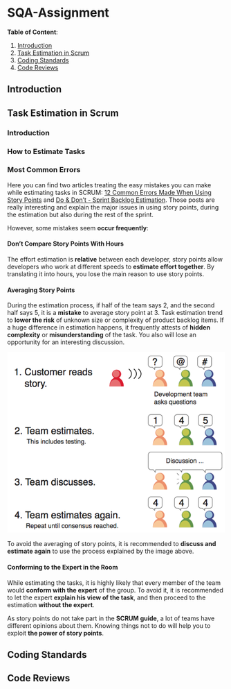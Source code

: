 # SQA-Assignment

**Table of Content**:
1. [Introduction](https://github.com/Harmos274/SQA-Assignment#introduction)
2. [Task Estimation in Scrum](https://github.com/Harmos274/SQA-Assignment#task-estimation-in-scrum)
3. [Coding Standards](https://github.com/Harmos274/SQA-Assignment#coding-standards)
4. [Code Reviews](https://github.com/Harmos274/SQA-Assignment#code-reviews)

## Introduction

## Task Estimation in Scrum

### Introduction

### How to Estimate Tasks

### Most Common Errors

Here you can find two articles treating the easy mistakes you can make while estimating tasks in SCRUM: [12 Common Errors Made When Using Story Points]() and [Do & Don’t - Sprint Backlog Estimation](). Those posts are really interesting and explain the major issues in using story points, during the estimation but also during the rest of the sprint.

However, some mistakes seem **occur frequently**:

#### Don’t Compare Story Points With Hours

The effort estimation is **relative** between each developer, story points allow developers who work at different speeds to **estimate effort together**. By translating it into hours, you lose the main reason to use story points.

#### Averaging Story Points

During the estimation process, if half of the team says 2, and the second half says 5, it is a **mistake** to average story point at 3. Task estimation trend to **lower the risk** of unknown size or complexity of product backlog items. If a huge difference in estimation happens, it frequently attests of **hidden complexity** or **misunderstanding** of the task. You also will lose an opportunity for an interesting discussion.

![Discuss](./assets/task_estimation_discuss.png)

To avoid the averaging of story points, it is recommended to **discuss and estimate again** to use the process explained by the image above.

#### Conforming to the Expert in the Room

While estimating the tasks, it is highly likely that every member of the team would **conform with the expert** of the group. To avoid it, it is recommended to let the expert **explain his view of the task**, and then proceed to the estimation **without the expert**.

As story points do not take part in the **SCRUM guide**, a lot of teams have different opinions about them. Knowing things not to do will help you to exploit **the power of story points**.

## Coding Standards

## Code Reviews

